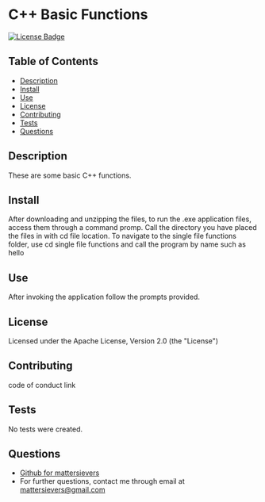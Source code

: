 
 
  # C++ Basic Functions
  [![License Badge](https://img.shields.io/badge/License-Apache-blue.svg)](http://www.apache.org/licenses/LICENSE-2.0)

  ## Table of Contents
  * [Description](#description)
  * [Install](#install)
  * [Use](#use)
  * [License](#license)
  * [Contributing](#contributing)
  * [Tests](#tests)
  * [Questions](#questions)

  ## Description
  These are some basic C++ functions.

  ## Install
  After downloading and unzipping the files, to run the .exe application files, access them through a command promp. Call the directory you have placed the files in with cd file location. To navigate to the single file functions folder, use cd single file functions and call the program by name such as hello
  
  ## Use
  After invoking the application follow the prompts provided.
  
  ## License
  Licensed under the Apache License, Version 2.0 (the "License")

  ## Contributing
  code of conduct link

  ## Tests
  No tests were created.
  
  ## Questions
  - [Github for mattersievers](http://www.github.com/mattersievers)
  - For further questions, contact me through email at mattersievers@gmail.com

